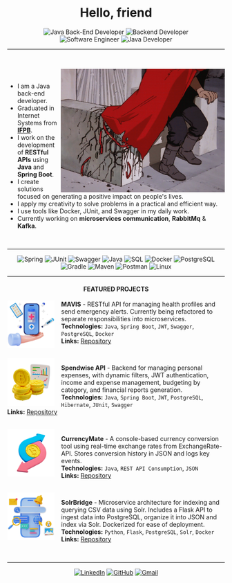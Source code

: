 <div align="center">

# Hello, friend

![Java Back-End Developer](https://img.shields.io/badge/Java%20Back--End%20Developer-gray?style=for-the-badge&color=b81d24) ![Backend Developer](https://img.shields.io/badge/<Backend%20Developer/>-gray?style=for-the-badge&color=333333) <br>
![Software Engineer](https://img.shields.io/badge/Software%20Engineer-gray?style=for-the-badge&color=333333) ![Java Developer](https://img.shields.io/badge/Java%20Developer-gray?style=for-the-badge&color=b81d24)

</div>

---

<br>

<img align="right" width="380" src="./assets/tumblr_2998316ec9286c8a79c971289d70f934_3e080fee_540.webp"/></br>

* I am a Java back-end developer.
* Graduated in Internet Systems from **[IFPB](https://estudante.ifpb.edu.br/cursos/231/)**.
* I work on the development of **RESTful APIs** using **Java** and **Spring Boot**.
* I create solutions focused on generating a positive impact on people's lives.
* I apply my creativity to solve problems in a practical and efficient way.
* I use tools like Docker, JUnit, and Swagger in my daily work.
* Currently working on  **microservices communication**, **RabbitMq** & **Kafka**.

</br>

---

<div align="center">

![Spring](https://img.shields.io/badge/Spring_Boot-D3D3D3?style=for-the-badge&logo=springboot&logoColor=black) ![JUnit](https://img.shields.io/badge/JUnit-D3D3D3?style=for-the-badge&logo=junit5&logoColor=black) ![Swagger](https://img.shields.io/badge/Swagger-D3D3D3?style=for-the-badge&logo=swagger&logoColor=black) ![Java](https://img.shields.io/badge/Java-D3D3D3?style=for-the-badge&logo=java&logoColor=black) ![SQL](https://img.shields.io/badge/SQL-D3D3D3?style=for-the-badge&logo=postgresql&logoColor=black) ![Docker](https://img.shields.io/badge/Docker-D3D3D3?style=for-the-badge&logo=docker&logoColor=black) ![PostgreSQL](https://img.shields.io/badge/PostgreSQL-D3D3D3?style=for-the-badge&logo=postgresql&logoColor=black) <br>
![Gradle](https://img.shields.io/badge/Gradle-D3D3D3?style=for-the-badge&logo=gradle&logoColor=black) ![Maven](https://img.shields.io/badge/Maven-D3D3D3?style=for-the-badge&logo=apachemaven&logoColor=black) ![Postman](https://img.shields.io/badge/Postman-D3D3D3?style=for-the-badge&logo=postman&logoColor=black) ![Linux](https://img.shields.io/badge/Linux-D3D3D3?style=for-the-badge&logo=linux&logoColor=black)

---

#### FEATURED PROJECTS

</div>

<img align="left" height="110px" width="110px" alt="MAVIS Icon" src="./assets/mavis-icon.png" style="margin-right:15px"/>

<!-- img src: https://br.freepik.com/psd-gratuitas/fundo-3d-com-venda-de-elementos-medicos_66244398.htm#fromView=image_search_similar&page=1&position=27&uuid=46612d85-6d5e-4a26-a666-446c4f6715df&query=3d+health+app  -->

**MAVIS** - RESTful API for managing health profiles and send emergency alerts. Currently being refactored to separate responsibilities into microservices.  
**Technologies:** `Java`, `Spring Boot`, `JWT`, `Swagger`, `PostgreSQL`, `Docker`  
**Links:** [Repository](https://github.com/nataliatsi/mavis)

<br/>

<img align="left" height="110px" width="110px" alt="Controle de Gastos Icon" src="./assets/spendwise-icon.png" style="margin-right:15px"/>

<!-- img src: https://br.freepik.com/psd-gratuitas/renderizacao-3d-do-icone-de-bitcoin-do-grafico_25778906.htm  -->

**Spendwise API** - Backend for managing personal expenses, with dynamic filters, JWT authentication, income and expense management, budgeting by category, and financial reports generation.  
**Technologies:** `Java`, `Spring Boot`, `JWT`, `PostgreSQL`, `Hibernate`, `JUnit`, `Swagger`  
**Links:** [Repository](https://github.com/nataliatsi/api-despesas-java-05/tree/natalia)

<br/>

<img align="left" height="110px" width="110px" alt="CurrencyMate Icon" src="./assets/CurrencyMate-icon.png" style="margin-right:15px"/>

<!-- img src: https://br.freepik.com/psd-gratuitas/renderizacao-3d-do-valor-do-icone-bitcoin_25778954.htm -->

**CurrencyMate** - A console-based currency conversion tool using real-time exchange rates from ExchangeRate-API. Stores conversion history in JSON and logs key events.  
**Technologies:** `Java`, `REST API Consumption`, `JSON`  
**Links:** [Repository](https://github.com/nataliatsi/conversor-de-moeda)

<br/>

<img align="left" height="110px" width="110px" alt="SolrBridge Icon" src="./assets/solrbridge-icon.png" style="margin-right:15px"/>

<!-- img src: https://br.freepik.com/psd-gratuitas/renderizacao-3d-do-fundo-do-mecanismo-de-pesquisa_49652304.htm#fromView=image_search_similar&page=1&position=4&uuid=d83702d4-8443-47c4-9ce4-7cd13525c1bd&query=3d+search+app -->

**SolrBridge** - Microservice architecture for indexing and querying CSV data using Solr. Includes a Flask API to ingest data into PostgreSQL, organize it into JSON and index via Solr. Dockerized for ease of deployment.  
**Technologies:** `Python`, `Flask`, `PostgreSQL`, `Solr`, `Docker`  
**Links:** [Repository](https://github.com/nataliatsi/solr-with-flask-api)

<br/>

---

<div align="center">

[![LinkedIn](https://img.shields.io/badge/LinkedIn-333333?style=for-the-badge&logo=linkedin&logoColor=white)](https://www.linkedin.com/in/nataliagomes-javadev/)  [![GitHub](https://img.shields.io/badge/GitHub-333333?style=for-the-badge&logo=github&logoColor=white)](https://github.com/nataliatsi)  [![Gmail](https://img.shields.io/badge/Gmail-333333?style=for-the-badge&logo=gmail&logoColor=red)](mailto:nataliasantos.ndsg@gmail.com)

</div>
